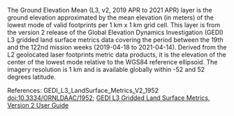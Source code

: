 The Ground Elevation Mean (L3, v2, 2019 APR to 2021 APR) layer is the ground elevation approximated by the mean elevation (in meters) of the lowest mode of valid footprints per 1 km x 1 km grid cell. This layer is from the version 2 release of the Global Elevation Dynamics Investigation (GEDI) L3 gridded land surface metrics data covering the period between the 19th and the 122nd mission weeks (2019-04-18 to 2021-04-14). Derived from the L2 geolocated laser footprints metric data products, it is the elevation of the center of the lowest mode relative to the WGS84 reference ellipsoid. The imagery resolution is 1 km and is available globally within -52 and 52 degrees latitude.

References: GEDI_L3_LandSurface_Metrics_V2_1952 [doi:10.3334/ORNLDAAC/1952](https://doi.org/10.3334/ORNLDAAC/1952); [GEDI L3 Gridded Land Surface Metrics, Version 2 User Guide](https://daac.ornl.gov/GEDI/guides/GEDI_L3_LandSurface_Metrics_V2.html)